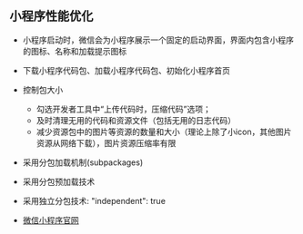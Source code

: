 ## 小程序性能优化
* 小程序启动时，微信会为小程序展示一个固定的启动界面，界面内包含小程序的图标、名称和加载提示图标
* 下载小程序代码包、加载小程序代码包、初始化小程序首页
* 控制包大小
  - 勾选开发者工具中“上传代码时，压缩代码”选项；
  - 及时清理无用的代码和资源文件（包括无用的日志代码）
  - 减少资源包中的图片等资源的数量和大小（理论上除了小icon，其他图片资源从网络下载），图片资源压缩率有限
* 采用分包加载机制(subpackages)
* 采用分包预加载技术 
* 采用独立分包技术: "independent": true


* [微信小程序官网](https://developers.weixin.qq.com/miniprogram/dev/framework/subpackages/independent.html)